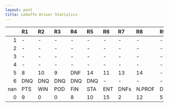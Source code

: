 ```yaml
---
layout: post 
title: LeGaffe Driver Statistics
--- 
```


|     | R1   | R2   | R3   | R4   | R5   | R6   | R7   | R8     | R9   | R10   | R11   | R12   | Points   | Pos   |
|----:|:-----|:-----|:-----|:-----|:-----|:-----|:-----|:-------|:-----|:------|:------|:------|:---------|:------|
|   1 | -    | -    | -    | -    | -    | -    | -    | -      | -    | -     | -     | -     | nan      | nan   |
|   2 | -    | -    | -    | -    | -    | -    | -    | -      | -    | -     | -     | -     | nan      | nan   |
|   3 | -    | -    | -    | -    | -    | -    | -    | -      | -    | -     | -     | -     | nan      | nan   |
|   4 | -    | -    | -    | -    | -    | -    | -    | -      | -    | -     | -     | -     | nan      | nan   |
|   5 | 8    | 10   | 9    | DNF  | 14   | 11   | 13   | 14     | -    | DNF   | -     | 15    | 0.0      | 52.0  |
|   6 | DNQ  | DNQ  | DNQ  | DNQ  | DNQ  | -    | -    | -      | -    | nan   | nan   | nan   | 0.0      | 57.0  |
| nan | PTS  | WIN  | POD  | FIN  | STA  | ENT  | DNFs | N.PROF | DNQ  | %FIN  | PPR   | BST   | CHA      | RNK   |
|   0 | 9    | 0    | 0    | 8    | 10   | 15   | 2    | 12     | 5    | 80.0  | 0.6   | 8     | 0.0      | 44.0  |